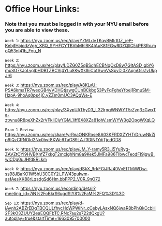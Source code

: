 # Office Hour Links:
### Note that you must be logged in with your NYU email before you are able to view these. 

`Week 1`: https://nyu.zoom.us/rec/play/YZMLdvTKqvBMIrIOZ_jeP-KebjfHajcdzVgV_XBQ_SYHFCYTBVbMhlBK4lAuK81EGwRDZQllC5kPESRx.moQ53nl41b_Fou_N

`Week 2`: https://nyu.zoom.us/rec/play/LDZG0Z5qBSdhECBNqOxD8w7GItASD_gbY6muSO7kJoLvglbHDBTZBCVj4YLu8KwXkIhiCbtSwnVsSpvD.0ZAqmGss1vUkpJr6

`Week 3`: https://nyu.zoom.us/rec/play/A8KLvU-PSA6kmaTR7weoGB4yVDHGtjswgCUnBCkbg53PyFqFgheYfoej1RmuSM-I1zpA-9hoAq0ps4jC.yZZm0mUC3AQqWe-E

`Week 4`: https://nyu.zoom.us/rec/play/3XypUAThyD3_L32lrpqWNWYT5rZyq3zGwxTa-ztwnu8R8peXhZx2rVFkliCiyYGM_1iff6X8XZa81ohV.smWYW3g2OpgWXqLQ

`Exam 1 Review`: https://nyu.zoom.us/rec/share/yrRnaONKRose8A03KFRDXZYHTrDruwNkZjp9lQzCRNOId2Nx0hvt8XWc6TaO89LA.f3DlNfYdjTjcdOD8

`Week 5`: https://nyu.zoom.us/rec/play/JM_Y-ramy5R3_i5YuRyg-ZAVZtOYi9HVBXnfZ7xkgT2mclghNm8a9Kek5JMFa986TIbwcTeodFI9jqwB.wlCDg0uJHfd8RLkm

`Week 6`: https://nyu.zoom.us/rec/play/dSkX_9rkFGiJRJ40VvEfTMiWDw-ss98JBaKO1W5hU30C0Y2i_PW43puIwm-asfAesXK88rLqsdgSd6Hm.bbFPP2_V0R_9nO72

`Week 7`: https://nyu.zoom.us/recording/detail?meeting_id=7iN%2FoBkrS6ugdStY8%2FaM%2FQ%3D%3D

`Sep 13`: https://nyu.zoom.us/rec/play/d-iAynh2ABZrEDgTBCQULfhvcHoWPWiNr_cCebyLAsxNQ6jwaR8bPhQkCcbH2F3kO3ZUUY2eaEQQFbTC.RNc7au2s722dQkgU?autoplay=true&startTime=1663095700000